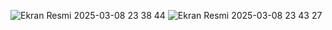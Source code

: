 ![Ekran Resmi 2025-03-08 23 38 44](https://github.com/user-attachments/assets/7cbf76a2-63ca-45f7-8c96-c7ca7183063e)
![Ekran Resmi 2025-03-08 23 43 27](https://github.com/user-attachments/assets/17363825-9019-4784-87c2-f5335171f244)
